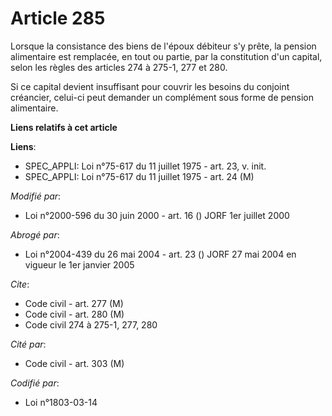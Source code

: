 # Article 285

Lorsque la consistance des biens de l'époux débiteur s'y prête, la pension alimentaire est remplacée, en tout ou partie, par
la constitution d'un capital, selon les règles des articles 274 à 275-1, 277 et 280.

Si ce capital devient insuffisant pour couvrir les besoins du conjoint créancier, celui-ci peut demander un complément sous
forme de pension alimentaire.

**Liens relatifs à cet article**

**Liens**:

  - SPEC_APPLI: Loi n°75-617 du 11 juillet 1975 - art. 23, v. init.
  - SPEC_APPLI: Loi n°75-617 du 11 juillet 1975 - art. 24 (M)

_Modifié par_:

  - Loi n°2000-596 du 30 juin 2000 - art. 16 () JORF 1er juillet 2000

_Abrogé par_:

  - Loi n°2004-439 du 26 mai 2004 - art. 23 () JORF 27 mai 2004 en vigueur le 1er janvier 2005

_Cite_:

  - Code civil - art. 277 (M)
  - Code civil - art. 280 (M)
  - Code civil 274 à 275-1, 277, 280

_Cité par_:

  - Code civil - art. 303 (M)

_Codifié par_:

  - Loi n°1803-03-14
